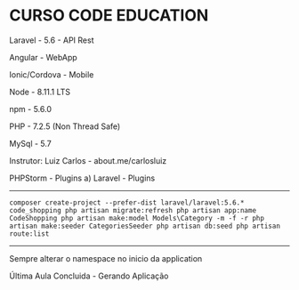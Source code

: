 # CURSO CODE EDUCATION

Laravel - 5.6 - API Rest 

Angular - WebApp

Ionic/Cordova - Mobile

Node - 8.11.1 LTS

npm - 5.6.0

PHP - 7.2.5 (Non Thread Safe)

MySql - 5.7

Instrutor: Luiz Carlos - about.me/carlosluiz

PHPStorm - Plugins
    a) Laravel - Plugins

----------------

 `
  composer create-project --prefer-dist laravel/laravel:5.6.* code_shopping
  php artisan migrate:refresh
  php artisan app:name CodeShopping
  php artisan make:model Models\Category -m -f -r
  php artisan make:seeder CategoriesSeeder
  php artisan db:seed
  php artisan route:list
 `
 
---------------

Sempre alterar o namespace no inicio da application

Última Aula Concluida - Gerando Aplicação